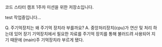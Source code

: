코드 스타터 캠프 1주차 미션을 위한 저장소입니다.
 
 
 test 작업중입니다...

Q. 주기억장치는 왜 주기억 장치라 부를까요?
A. 중앙처리장치(cpu)가 연산 및 처리 하는데 있어 장기 기억장치에서 필요한 자료를 주기억 장치를 통해 불러드려 사용되어 지기 때문에 (main)주 기억장치라 부르게 됐다.


